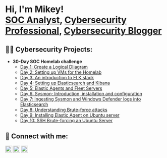<h1>Hi, I'm Mikey! <br/><a href="https://github.com/Mikey064">SOC Analyst</a>, <a href="https://www.linkedin.com/in/michaelokpu/">Cybersecurity Professional</a>, <a href="https://medium.com/@michaelokpu">Cybersecurity Blogger</a></h1>

<h2>👨‍💻 Cybersecurity Projects:</h2>

- <b>30-Day SOC Homelab challenge </b>
  - [Day 1: Create a Logical DIiagram](https://medium.com/@michaelokpu/30-days-soc-analyst-real-life-projects-e7c3797c0edd)
  - [Day 2: Setting up VMs for the Homelab](https://medium.com/@michaelokpu/day-2-an-on-premise-setup-for-your-home-lab-faaea5b40d81)
  - [Day 3: An introduction to ELK stack](https://medium.com/@michaelokpu/30-days-soc-analyst-real-life-projects-e7c3797c0edd)
  - [Day 4: Setting up Elasticsearch and Kibana](https://medium.com/@michaelokpu/30-days-soc-analyst-real-life-projects-e7c3797c0edd)
  - [Day 5: Elastic Agents and Fleet Servers](https://medium.com/@michaelokpu/30-days-soc-analyst-real-life-projects-e7c3797c0edd)
  - [Day 6: Sysmon; Introduction, installation and configuration](https://medium.com/@michaelokpu/30-days-soc-analyst-real-life-projects-e7c3797c0edd)
  - [Day 7: Ingesting Sysmon and Windows Defender logs into Elasticsearch](https://medium.com/@michaelokpu/30-days-soc-analyst-real-life-projects-e7c3797c0edd)
  - [Day 8: Understanding Brute-force attacks](https://medium.com/@michaelokpu/30-days-soc-analyst-real-life-projects-e7c3797c0edd)
  - [Day 9: Installing Elastic Agent on Ubuntu server](https://medium.com/@michaelokpu/30-days-soc-analyst-real-life-projects-e7c3797c0edd)
  - [Day 10: SSH Brute-forcing an Ubuntu Server](https://medium.com/@michaelokpu/30-days-soc-analyst-real-life-projects-e7c3797c0edd)



<h2> 🤳 Connect with me:</h2>

[<img align="left" alt="MichaelOkpu | Medium" width="22px" src="https://cdn.jsdelivr.net/npm/simple-icons@v3/icons/medium.svg" />][medium]
[<img align="left" alt="MichaelOkpu | Twitter" width="22px" src="https://cdn.jsdelivr.net/npm/simple-icons@v3/icons/twitter.svg" />][twitter]
[<img align="left" alt="MichaelOkpu | LinkedIn" width="22px" src="https://cdn.jsdelivr.net/npm/simple-icons@v3/icons/linkedin.svg" />][linkedin]


[twitter]: https://twitter.com/0x_Mikey
[medium]: https://medium.com/@michaelokpu
[linkedin]: https://www.linkedin.com/in/michaelokpu/

<!--
**joshmadakor1/joshmadakor1** is a ✨ _special_ ✨ repository because its `README.md` (this file) appears on your GitHub profile.

Here are some ideas to get you started:

- 🔭 I’m currently working on ...
- 🌱 I’m currently learning ...
- 👯 I’m looking to collaborate on ...
- 🤔 I’m looking for help with ...
- 💬 Ask me about ...
- 📫 How to reach me: ...
- 😄 Pronouns: ...
- ⚡ Fun fact: ...
-->
